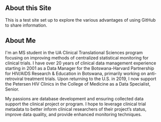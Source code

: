 ## About this Site

This is a test site set up to explore the various advantages of using GitHub to share information.


## About Me

I'm an MS student in the UA Clinical Translational Sciences program focusing on improving methods of centralized statistical monitoring for clinical trials. I have over 20 years of clinical data management experience starting in 2001 as a Data Manager for the Botswana-Harvard Partnership for HIV/AIDS Research & Education in Botswana, primarily working on anti-retroviral treatment trials. Upon returning to the U.S. in 2019, I now support the Petersen HIV Clinics in the College of Medicine as a Data Specialist, Senior. 

My passions are database development and ensuring collected data support the clinical project or program. I hope to leverage clinical trial metadata to better inform clinical researchers of their project’s status, improve data quality, and provide enhanced monitoring techniques.
